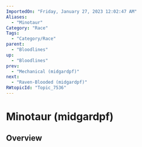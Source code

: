 ```yaml
---
ImportedOn: "Friday, January 27, 2023 12:02:47 AM"
Aliases:
  - "Minotaur"
Category: "Race"
Tags:
  - "Category/Race"
parent:
  - "Bloodlines"
up:
  - "Bloodlines"
prev:
  - "Mechanical (midgardpf)"
next:
  - "Raven-Blooded (midgardpf)"
RWtopicId: "Topic_7536"
---
```

# Minotaur (midgardpf)
## Overview
